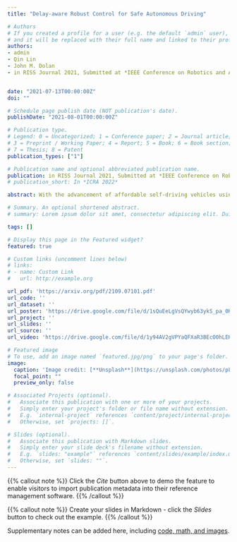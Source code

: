 ```yaml
---
title: "Delay-aware Robust Control for Safe Autonomous Driving"

# Authors
# If you created a profile for a user (e.g. the default `admin` user), write the username (folder name) here 
# and it will be replaced with their full name and linked to their profile.
authors:
- admin
- Qin Lin
- John M. Dolan
- in RISS Journal 2021, Submitted at *IEEE Conference on Robotics and Automation 2022*


date: "2021-07-13T00:00:00Z"
doi: ""

# Schedule page publish date (NOT publication's date).
publishDate: "2021-08-01T00:00:00Z"

# Publication type.
# Legend: 0 = Uncategorized; 1 = Conference paper; 2 = Journal article;
# 3 = Preprint / Working Paper; 4 = Report; 5 = Book; 6 = Book section;
# 7 = Thesis; 8 = Patent
publication_types: ["1"]

# Publication name and optional abbreviated publication name.
publication: in RISS Journal 2021, Submitted at *IEEE Conference on Robotics and Automation 2022*
# publication_short: In *ICRA 2022*

abstract: With the advancement of affordable self-driving vehicles using complicated nonlinear optimization but limited computation resources, computation time becomes a matter of concern. Other factors such as actuator dynamics and actuator command processing cost also unavoidably cause delays. In high-speed scenarios, these delays are critical to the safety of a vehicle. Recent works consider these delays individually, but none unifies them all in the context of autonomous driving. Moreover, recent works inappropriately consider computation time as a constant or a large upper bound, which makes the control either less responsive or over-conservative. To deal with all these delays, we present a unified framework by 1) modeling actuation dynamics, 2) using robust tube model predictive control, 3) using a novel adaptive Kalman filter without assuming a known process model and noise covariance, which makes the controller safe while minimizing conservativeness. On one hand, our approach can serve as a standalone controller; on the other hand, our approach provides a safety guard for a highlevel controller, which assumes no delay. This can be used for compensating the sim-to-real gap when deploying a black-box learning-enabled controller trained in a simplistic environment without considering delays for practical vehicle systems.

# Summary. An optional shortened abstract.
# summary: Lorem ipsum dolor sit amet, consectetur adipiscing elit. Duis posuere tellus ac convallis placerat. Proin tincidunt magna sed ex sollicitudin condimentum.

tags: []

# Display this page in the Featured widget?
featured: true

# Custom links (uncomment lines below)
# links:
# - name: Custom Link
#   url: http://example.org

url_pdf: 'https://arxiv.org/pdf/2109.07101.pdf'
url_code: ''
url_dataset: ''
url_poster: 'https://drive.google.com/file/d/1sQuEeLgVsQYwyb63ykS_pa_0KlYc6iZJ/view?usp=sharing'
url_project: ''
url_slides: ''
url_source: ''
url_video: 'https://drive.google.com/file/d/1y94AV2gVPYaQFXaR3BEcO0hLEK2fvpS_/view?usp=sharing'

# Featured image
# To use, add an image named `featured.jpg/png` to your page's folder. 
image:
  caption: 'Image credit: [**Unsplash**](https://unsplash.com/photos/pLCdAaMFLTE)'
  focal_point: ""
  preview_only: false

# Associated Projects (optional).
#   Associate this publication with one or more of your projects.
#   Simply enter your project's folder or file name without extension.
#   E.g. `internal-project` references `content/project/internal-project/index.md`.
#   Otherwise, set `projects: []`.

# Slides (optional).
#   Associate this publication with Markdown slides.
#   Simply enter your slide deck's filename without extension.
#   E.g. `slides: "example"` references `content/slides/example/index.md`.
#   Otherwise, set `slides: ""`.
---
```


{{% callout note %}}
Click the *Cite* button above to demo the feature to enable visitors to import publication metadata into their reference management software.
{{% /callout %}}

{{% callout note %}}
Create your slides in Markdown - click the *Slides* button to check out the example.
{{% /callout %}}

Supplementary notes can be added here, including [code, math, and images](https://wowchemy.com/docs/writing-markdown-latex/).
